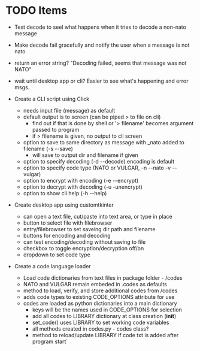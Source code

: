 # TODO Items

 - Test decode to seel what happens when it tries to decode a non-nato message
 - Make decode fail gracefully and notify the user when a message is not nato
  - return an error string? "Decoding failed, seems that message was not NATO"
 - wait until desktop app or cli? Easier to see what's happening and error msgs.

 - Create a CLI script using Click
   - needs input file (message) as default
   - default output is to screen (can be piped > to file on cli)
     - find out if that is done by shell or '> filename' becomes argument passed to program
     - if > filename is given, no output to cli screen
   - option to save to same directory as message with _nato added to filename (-s --save)
     - will save to output dir and filename if given
   - option to specify decoding (-d --decode) encoding is default
   - option to specify code type (NATO or VULGAR, -n --nato -v --vulgar)
   - option to encrypt with encoding (-e --encrypt)
   - option to decrypt with decoding (-u -unencrypt)
   - option to show cli help (-h --help)
 
 - Create desktop app using customtkinter
   - can open a text file, cut/paste into text area, or type in place
   - button to select file with filebrowser
   - entry/filebrowser to set saveing dir path and filename
   - buttons for encoding and decoding
   - can test encoding/decoding without saving to file
   - checkbox to toggle encryption/decryption off/on
   - dropdown to set code type

 - Create a code language loader
   - Load code dictionaries from text files in package folder - /codes
   - NATO and VULGAR remain embeded in .codes as defaults
   - method to load, verify, and store additional codes from /codes
   - adds code types to existing CODE_OPTIONS attribute for use
   - codes are loaded as python dictionaries into a main dictionary
     - keys will be the names used in CODE_OPTIONS for selection
     - add all codes to LIBRARY dictionary at class creation (__init__)
     - set_code() uses LIBRARY to set working code variables
     - all methods created in codes.py - codes class?
     - method to reload/update LIBRARY if code txt is added after program start`
